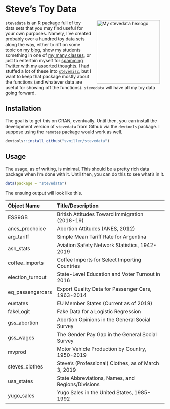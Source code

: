 
# Steve’s Toy Data

<img src="http://svmiller.com/images/stevedata-hexlogo.png" alt="My stevedata  hexlogo" align="right" width="200" style="padding: 0 15px; float: right;"/>

`stevedata` is an R package full of toy data sets that you may find
useful for your own purposes. Namely, I’ve created probably over a
hundred toy data sets along the way, either to riff on some topic on [my
blog](http://svmiller.com/blog), show my students something in one of
[my many classes](http://svmiller.com/teaching), or just to entertain
myself for [spamming Twitter with my assorted
thoughts](https://twitter.com/stevenvmiller). I had stuffed a lot of
these into [`stevemisc`](https://github.com/svmiller/stevemisc), but I
want to keep that package mostly about the functions (and whatever data
are useful for showing off the functions). `stevedata` will have all my
toy data going forward.

## Installation

The goal is to get this on CRAN, eventually. Until then, you can install
the development version of `stevedata` from Github via the `devtools`
package. I suppose using the `remotes` package would work as well.

``` r
devtools::install_github("svmiller/stevedata")
```

## Usage

The usage, as of writing, is minimal. This should be a pretty rich data
package when I’m done with it. Until then, you can do this to see what’s
in it.

``` r
data(package = "stevedata")
```

The ensuing output will look like this.

| **Object Name**   | **Title/Description**                               |
| :---------------- | :-------------------------------------------------- |
| ESS9GB            | British Attitudes Toward Immigration (2018-19)      |
| anes\_prochoice   | Abortion Attitudes (ANES, 2012)                     |
| arg\_tariff       | Simple Mean Tariff Rate for Argentina               |
| asn\_stats        | Aviation Safety Network Statistics, 1942-2019       |
| coffee\_imports   | Coffee Imports for Select Importing Countries       |
| election\_turnout | State-Level Education and Voter Turnout in 2016     |
| eq\_passengercars | Export Quality Data for Passenger Cars, 1963-2014   |
| eustates          | EU Member States (Current as of 2019)               |
| fakeLogit         | Fake Data for a Logistic Regression                 |
| gss\_abortion     | Abortion Opinions in the General Social Survey      |
| gss\_wages        | The Gender Pay Gap in the General Social Survey     |
| mvprod            | Motor Vehicle Production by Country, 1950-2019      |
| steves\_clothes   | Steve’s (Professional) Clothes, as of March 3, 2019 |
| usa\_states       | State Abbreviations, Names, and Regions/Divisions   |
| yugo\_sales       | Yugo Sales in the United States, 1985-1992          |

